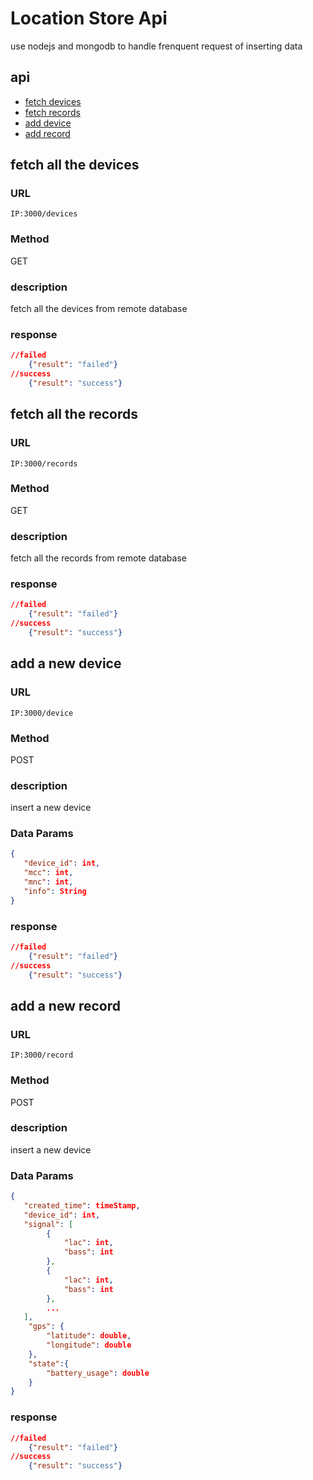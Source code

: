 # Location Store Api

use nodejs and mongodb to handle frenquent request of inserting data

## api
- [fetch devices](#fetch-all-the-devices)
- [fetch records](#fetch-all-the-records)
- [add device](#add-a-new-device)
- [add record](#add-a-new-record)

## fetch all the devices

### URL

`IP:3000/devices`

### Method
GET

### description

fetch all the devices from remote database

### response
```json
//failed
	{"result": "failed"}
//success
	{"result": "success"}
```

## fetch all the records

### URL

`IP:3000/records`

### Method
GET

### description

fetch all the records from remote database

### response
```json
//failed
	{"result": "failed"}
//success
	{"result": "success"}
```


## add a new device

### URL

`IP:3000/device`

### Method
POST

### description

insert a new device 

### Data Params
```json
{
   "device_id": int,
   "mcc": int,
   "mnc": int,
   "info": String
}
```

### response
```json
//failed
	{"result": "failed"}
//success
	{"result": "success"}
```

## add a new record

### URL

`IP:3000/record`

### Method
POST

### description

insert a new device 

### Data Params
```json
{
   "created_time": timeStamp,
   "device_id": int,
   "signal": [
   		{
   			"lac": int,
   			"bass": int
   		},
   		{
   			"lac": int,
   			"bass": int
   		},
   		...
   ],
	"gps": {
		"latitude": double,
		"longitude": double
	},
	"state":{
		"battery_usage": double
	}
}
```

### response
```json
//failed
	{"result": "failed"}
//success
	{"result": "success"}
```





